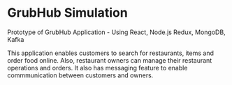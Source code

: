 # GrubHub Simulation
Prototype of GrubHub Application - Using React, Node.js Redux, MongoDB, Kafka

This application enables customers to search for restaurants, items and order food online. Also, restaurant owners can manage their restaurant operations and orders. It also has messaging feature to enable commmunication between customers and owners.



